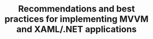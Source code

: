 ---
title: Recommendations and best practices for implementing MVVM and XAML/.NET applications
tags: 
- MVVM
- XAML
- .NET
link: https://blog.rsuter.com/recommendations-best-practices-implementing-mvvm-xaml-net-applications/
---